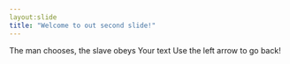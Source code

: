 ```yaml
---
layout:slide 
title: "Welcome to out second slide!"
---
```

The man chooses, the slave obeys
Your text
Use the left arrow to go back!

